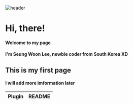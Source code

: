 ![header](https://SungWoon.vercel.app/api?type=wave&color=auto&height=300&section=header&text=capsule%20render&fontSize=90)
# Hi, there!
#### Welcome to my page  
#### I'm Seung Woon Lee, newbie coder from South Korea XD
  
  
## This is my first page  
#### I will add more imformation later


| Plugin | README |
| ------ | ------ |
